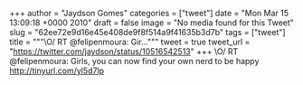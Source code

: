 
+++
author = "Jaydson Gomes"
categories = ["tweet"]
date = "Mon Mar 15 13:09:18 +0000 2010"
draft = false
image = "No media found for this Tweet"
slug = "62ee72e9d16e45e408de9f8f514a9f41635b3d7b"
tags = ["tweet"]
title = """&#92;O/ RT @felipenmoura: Gir..."""
tweet = true
tweet_url = "https://twitter.com/jaydson/status/10516542513"
+++
\O/ RT @felipenmoura: Girls, you can now find your own nerd to be happy http://tinyurl.com/yl5d7lp
